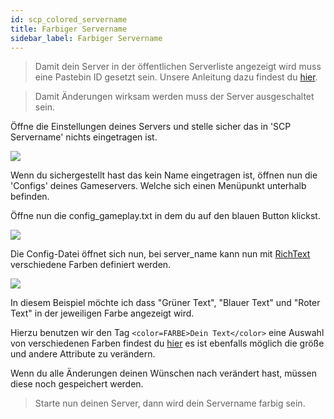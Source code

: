 ```yaml
---
id: scp_colored_servername
title: Farbiger Servername
sidebar_label: Farbiger Servername
---
```


> Damit dein Server in der öffentlichen Serverliste angezeigt wird muss eine Pastebin ID gesetzt sein. Unsere Anleitung dazu findest du [hier](scp_pastebin.md).

> Damit Änderungen wirksam werden muss der Server ausgeschaltet sein.

Öffne die Einstellungen deines Servers und stelle sicher das in 'SCP Servername' nichts eingetragen ist.

![](https://screensaver01.zap-hosting.com/index.php/s/FQmQTEN3K5mArqb/preview)

Wenn du sichergestellt hast das kein Name eingetragen ist, öffnen nun die 'Configs' deines Gameservers. Welche sich einen Menüpunkt unterhalb befinden.

Öffne nun die config_gameplay.txt in dem du auf den blauen Button klickst.

![](https://screensaver01.zap-hosting.com/index.php/s/Dto4p58yaS7LMPx/preview)

Die Config-Datei öffnet sich nun, bei server_name kann nun mit [RichText](https://docs.unity3d.com/Packages/com.unity.ugui@1.0/manual/StyledText.html) verschiedene Farben definiert werden.

![](https://screensaver01.zap-hosting.com/index.php/s/bYxXEmDNJHdeszt/preview)

In diesem Beispiel möchte ich dass "Grüner Text", "Blauer Text" und "Roter Text" in der jeweiligen Farbe angezeigt wird.

Hierzu benutzen wir den Tag `<color=FARBE>Dein Text</color>` eine Auswahl von verschiedenen Farben findest du [hier](https://docs.unity3d.com/Packages/com.unity.ugui@1.0/manual/StyledText.html) es ist ebenfalls möglich die größe und andere Attribute zu verändern.

Wenn du alle Änderungen deinen Wünschen nach verändert hast, müssen diese noch gespeichert werden.

> Starte nun deinen Server, dann wird dein Servername farbig sein.
